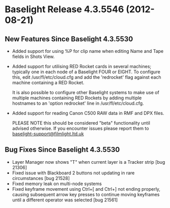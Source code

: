 # Baselight Release 4.3.5546 (2012-08-21)



## New Features Since Baselight 4.3.5530

* Added support for using %P for clip name when editing Name and Tape fields in Shots View.
*   Added support for utilising RED Rocket cards in several machines; typically one in each node of a Baselight FOUR or EIGHT. To configure this, edit /usr/fl/etc/cloud.cfg and add the 'redrocket' flag against each machine containing a RED Rocket.

    It is also possible to configure other Baselight systems to make use of multiple machines containing RED Rockets by adding multiple hostnames to an 'option redrocket' line in /usr/fl/etc/cloud.cfg.
*   Added support for reading Canon C500 RAW data in RMF and DPX files.

    PLEASE NOTE this should be considered "beta" functionality until advised otherwise. If you encounter issues please report them to baselight-support@filmlight.ltd.uk

## Bug Fixes Since Baselight 4.3.5530

* Layer Manager now shows "T" when current layer is a Tracker strip \[bug 21306]
* Fixed issue with Blackboard 2 buttons not updating in rare circumstances \[bug 21528]
* Fixed memory leak on multi-node systems
* Fixed keyframe movement using Ctrl+\[ and Ctrl+] not ending properly, causing subsequent arrow key presses to continue moving keyframes until a different operator was selected \[bug 21561]
